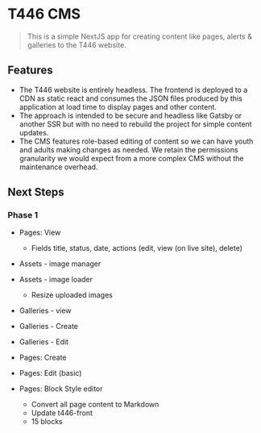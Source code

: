 # T446 CMS

> This is a simple NextJS app for creating content like pages, alerts & galleries to the T446 website.

## Features

- The T446 website is entirely headless. The frontend is deployed to a CDN as static react and consumes the JSON files produced by this application at load time to display pages and other content.
- The approach is intended to be secure and headless like Gatsby or another SSR but with no need to rebuild the project for simple content updates.
- The CMS features role-based editing of content so we can have youth and adults making changes as needed. We retain the permissions granularity we would expect from a more complex CMS without the maintenance overhead.

## Next Steps

### Phase 1

- Pages: View
  - Fields title, status, date, actions (edit, view (on live site), delete)
- Assets - image manager
- Assets - image loader

  - Resize uploaded images

- Galleries - view
- Galleries - Create
- Galleries - Edit
- Pages: Create
- Pages: Edit (basic)
- Pages: Block Style editor
  - Convert all page content to Markdown
  - Update t446-front
  - 15 blocks
